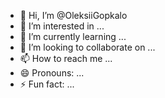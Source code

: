 - 👋 Hi, I’m @OleksiiGopkalo
- 👀 I’m interested in ...
- 🌱 I’m currently learning ...
- 💞️ I’m looking to collaborate on ...
- 📫 How to reach me ...
- 😄 Pronouns: ...
- ⚡ Fun fact: ...

<!---
OleksiiGopkalo/OleksiiGopkalo is a ✨ special ✨ repository because its `README.md` (this file) appears on your GitHub profile.
You can click the Preview link to take a look at your changes.
--->
